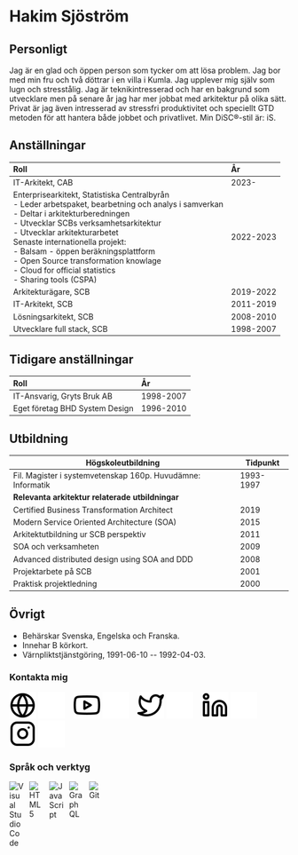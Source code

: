 # Hakim Sjöström

## Personligt

Jag är en glad och öppen person som tycker om att lösa problem. Jag bor med min fru och två döttrar i en villa i Kumla. Jag upplever mig själv som lugn och stresstålig. Jag är teknikintresserad och har en bakgrund som utvecklare men på senare år jag har mer jobbat med arkitektur på olika sätt. Privat är jag även intresserad av stressfri produktivitet och speciellt GTD metoden för att hantera både jobbet och privatlivet. Min DiSC®-stil är: iS.

## Anställningar

|Roll  | År  |
| :------------ | :------------ |
| IT-Arkitekt, CAB  | 2023-  |
| Enterprisearkitekt, Statistiska Centralbyrån <br> - Leder arbetspaket, bearbetning och analys i samverkan <br> - Deltar i arkitekturberedningen <br> - Utvecklar SCBs verksamhetsarkitektur <br> - Utvecklar arkitekturarbetet <br> Senaste internationella projekt: <br> - Balsam - öppen beräkningsplattform <br>  - Open Source transformation knowlage <br> - Cloud for official statistics <br> - Sharing tools (CSPA)</br-> | 2022-2023  |
| Arkitekturägare, SCB  | 2019-2022  |
| IT-Arkitekt, SCB  | 2011-2019  |
| Lösningsarkitekt, SCB  | 2008-2010  |
| Utvecklare full stack, SCB  | 1998-2007  |

## Tidigare anställningar

|Roll  | År  |
| :------------ | :------------ |
| IT-Ansvarig, Gryts Bruk AB | 1998-2007  |
| Eget företag BHD System Design  | 1996-2010  |

## Utbildning

| Högskoleutbildning  | Tidpunkt  |
| ------------ | ------------ |
| Fil. Magister i systemvetenskap 160p. Huvudämne: Informatik  | 1993-1997  |
| **Relevanta arkitektur relaterade utbildningar**|   |
| Certified Business Transformation Architect  | 2019  |
| Modern Service Oriented Architecture (SOA)   | 2015  |
| Arkitektutbildning ur SCB perspektiv  | 2011  |
| SOA och verksamheten  | 2009  |
| Advanced distributed design using SOA and DDD  | 2008  |
| Projektarbete på SCB  | 2001  |
| Praktisk projektledning  | 2000  |

## Övrigt

- Behärskar Svenska, Engelska och Franska.
- Innehar B körkort.
- Värnpliktstjänstgöring, 1991-06-10 -- 1992-04-03.

### Kontakta mig

[![website](./img/globe-light.svg)](https://hakimsjo.blogspot.com#gh-light-mode-only)
[![website](./img/globe-dark.svg)](https://hakimsjo.blogspot.com/#gh-dark-mode-only)
&nbsp;&nbsp;
[![website](./img/youtube-light.svg)](https://www.youtube.com/channel/UChQ9j3gWQ3iI9SGoJZmzahg#gh-light-mode-only)
[![website](./img/youtube-dark.svg)](https://www.youtube.com/channel/UChQ9j3gWQ3iI9SGoJZmzahg#gh-dark-mode-only)
&nbsp;&nbsp;
[![website](./img/twitter-light.svg)](https://twitter.com/hakimsjo#gh-light-mode-only)
[![website](./img/twitter-dark.svg)](https://twitter.com/hakimsjo#gh-dark-mode-only)
&nbsp;&nbsp;
[![website](./img/linkedin-light.svg)](https://www.linkedin.com/in/hakim-sjöström-772baa31#gh-light-mode-only)
[![website](./img/linkedin-dark.svg)](https://www.linkedin.com/in/hakim-sjöström-772baa31#gh-dark-mode-only)
&nbsp;&nbsp;
[![website](./img/instagram-light.svg)](https://instagram.com/hakimsjo#gh-light-mode-only)
[![website](./img/instagram-dark.svg)](https://instagram.com/hakimsjo#gh-dark-mode-only)

### Språk och verktyg

<img align="left" alt="Visual Studio Code" width="26px" src="https://cdn.jsdelivr.net/gh/devicons/devicon/icons/vscode/vscode-original.svg" style="padding-right:10px;" />
<img align="left" alt="HTML5" width="26px" src="https://cdn.jsdelivr.net/gh/devicons/devicon/icons/html5/html5-original.svg" style="padding-right:10px;" />
<img align="left" alt="JavaScript" width="26px" src="https://cdn.jsdelivr.net/gh/devicons/devicon/icons/javascript/javascript-original.svg" style="padding-right:10px;" />
<img align="left" alt="GraphQL" width="26px" src="https://cdn.jsdelivr.net/gh/devicons/devicon/icons/graphql/graphql-plain.svg" style="padding-right:10px;" />
<img align="left" alt="Git" width="26px" src="https://cdn.jsdelivr.net/gh/devicons/devicon/icons/git/git-original.svg" style="padding-right:10px;" />
